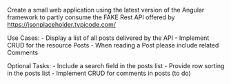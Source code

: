 Create a small web application using the latest version of the Angular framework to partly consume the FAKE Rest API offered by https://jsonplaceholder.typicode.com/

Use Cases:
    - Display a list of all posts delivered by the API
    - Implement CRUD for the resource Posts
    - When reading a Post please include related Comments

Optional Tasks:
    - Include a search field in the posts list
    - Provide row sorting in the posts list
    - Implement CRUD for comments in posts (to do)
